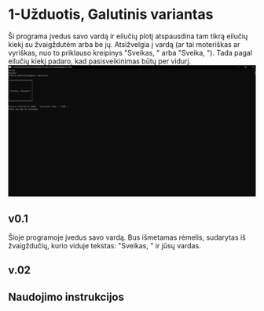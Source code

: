 # 1-Užduotis, Galutinis variantas
Ši programa įvedus savo vardą ir eilučių plotį atspausdina tam tikrą eilučių kiekį su žvaigždutėm arba be jų. Atsižvelgia į vardą (ar tai moteriškas ar vyriškas, nuo to priklauso kreipinys "Sveikas, " arba "Sveika, "). Tada pagal eilučių kiekį padaro, kad pasisveikinimas būtų per vidurį.
![Galutinis variantas](img1.png)

## v0.1

Šioje programoje įvedus savo vardą. Bus išmetamas rėmelis, sudarytas iš žvaigždučių, kurio viduje tekstas: "Sveikas, " ir jūsų vardas.

## v.02



## Naudojimo instrukcijos

